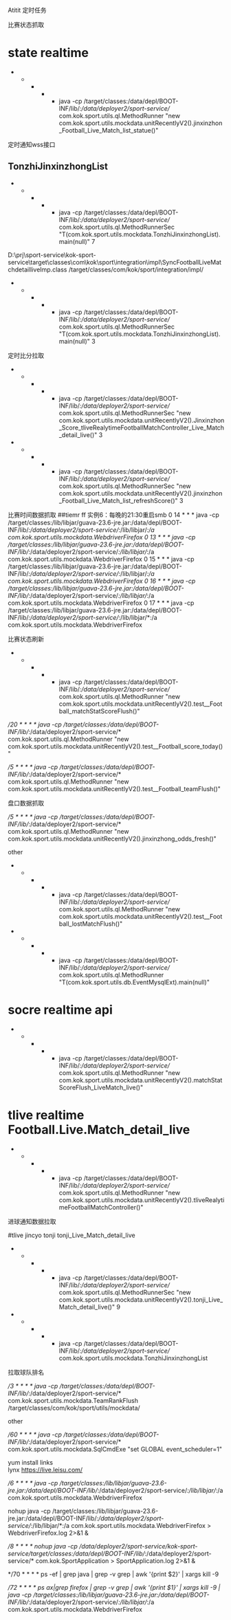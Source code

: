 Atitit 定时任务


比赛状态抓取

# state realtime
* * * * * java -cp  /target/classes:/data/depl/BOOT-INF/lib/*:/data/deployer2/sport-service/*  com.kok.sport.utils.ql.MethodRunner "new com.kok.sport.utils.mockdata.unitRecentlyV2().jinxinzhon_Football_Live_Match_list_statue()"


定时通知wss接口
 ## TonzhiJinxinzhongList
* * * * * java -cp  /target/classes:/data/depl/BOOT-INF/lib/*:/data/deployer2/sport-service/*  com.kok.sport.utils.ql.MethodRunnerSec "T(com.kok.sport.utils.mockdata.TonzhiJinxinzhongList).main(null)" 7

D:\prj\sport-service\kok-sport-service\target\classes\com\kok\sport\integration\impl\SyncFootballLiveMatchdetailliveImp.class
/target/classes/com/kok/sport/integration/impl/
* * * * * java -cp  /target/classes:/data/depl/BOOT-INF/lib/*:/data/deployer2/sport-service/*  com.kok.sport.utils.ql.MethodRunnerSec "T(com.kok.sport.utils.mockdata.TonzhiJinxinzhongList).main(null)" 3


定时比分拉取
* * * * * java -cp  /target/classes:/data/depl/BOOT-INF/lib/*:/data/deployer2/sport-service/*  com.kok.sport.utils.ql.MethodRunnerSec "new com.kok.sport.utils.mockdata.unitRecentlyV2().Jinxinzhon_Score_tliveRealytimeFootballMatchController_Live_Match_detail_live()" 3

* * * * * java -cp  /target/classes:/data/depl/BOOT-INF/lib/*:/data/deployer2/sport-service/*  com.kok.sport.utils.ql.MethodRunnerSec "new com.kok.sport.utils.mockdata.unitRecentlyV2().jinxinzhon_Football_Live_Match_list_refreshScore()" 3

比赛时间数据抓取
##tiemr ff 实例6：每晚的21:30重启smb
0 14 * * * java -cp  /target/classes:/lib/libjar/guava-23.6-jre.jar:/data/depl/BOOT-INF/lib/*:/data/deployer2/sport-service/*:/lib/libjar/*:/a  com.kok.sport.utils.mockdata.WebdriverFirefox
0 13 * * * java -cp  /target/classes:/lib/libjar/guava-23.6-jre.jar:/data/depl/BOOT-INF/lib/*:/data/deployer2/sport-service/*:/lib/libjar/*:/a  com.kok.sport.utils.mockdata.WebdriverFirefox
0 15 * * * java -cp  /target/classes:/lib/libjar/guava-23.6-jre.jar:/data/depl/BOOT-INF/lib/*:/data/deployer2/sport-service/*:/lib/libjar/*:/a  com.kok.sport.utils.mockdata.WebdriverFirefox
0 16 * * * java -cp  /target/classes:/lib/libjar/guava-23.6-jre.jar:/data/depl/BOOT-INF/lib/*:/data/deployer2/sport-service/*:/lib/libjar/*:/a  com.kok.sport.utils.mockdata.WebdriverFirefox
0 17 * * * java -cp  /target/classes:/lib/libjar/guava-23.6-jre.jar:/data/depl/BOOT-INF/lib/*:/data/deployer2/sport-service/*:/lib/libjar/*:/a  com.kok.sport.utils.mockdata.WebdriverFirefox


 
 比赛状态刷新

* * * * * java -cp  /target/classes:/data/depl/BOOT-INF/lib/*:/data/deployer2/sport-service/*  com.kok.sport.utils.ql.MethodRunner "new com.kok.sport.utils.mockdata.unitRecentlyV2().test__Football_matchStatScoreFlush()"


 */20 * * * * java -cp  /target/classes:/data/depl/BOOT-INF/lib/*:/data/deployer2/sport-service/*  com.kok.sport.utils.ql.MethodRunner "new com.kok.sport.utils.mockdata.unitRecentlyV2().test__Football_score_today()"
 
 
 */5 * * * * java -cp  /target/classes:/data/depl/BOOT-INF/lib/*:/data/deployer2/sport-service/*  com.kok.sport.utils.ql.MethodRunner "new com.kok.sport.utils.mockdata.unitRecentlyV2().test__Football_teamFlush()"

盘口数据抓取

 */5 * * * * java -cp  /target/classes:/data/depl/BOOT-INF/lib/*:/data/deployer2/sport-service/*  com.kok.sport.utils.ql.MethodRunner "new com.kok.sport.utils.mockdata.unitRecentlyV2().jinxinzhong_odds_fresh()"

other
 
  * * * * * java -cp  /target/classes:/data/depl/BOOT-INF/lib/*:/data/deployer2/sport-service/*  com.kok.sport.utils.ql.MethodRunner "new com.kok.sport.utils.mockdata.unitRecentlyV2().test__Football_lostMatchFlush()"



  * * * * * java -cp  /target/classes:/data/depl/BOOT-INF/lib/*:/data/deployer2/sport-service/*  com.kok.sport.utils.ql.MethodRunner "T(com.kok.sport.utils.db.EventMysqlExt).main(null)"
 
 # socre realtime api
* * * * * java -cp  /target/classes:/data/depl/BOOT-INF/lib/*:/data/deployer2/sport-service/*  com.kok.sport.utils.ql.MethodRunner "new com.kok.sport.utils.mockdata.unitRecentlyV2().matchStatScoreFlush_LiveMatch_live()"

# tlive realtime  Football.Live.Match_detail_live
* * * * * java -cp  /target/classes:/data/depl/BOOT-INF/lib/*:/data/deployer2/sport-service/*  com.kok.sport.utils.ql.MethodRunner "new com.kok.sport.utils.mockdata.unitRecentlyV2().tliveRealytimeFootballMatchController()"

进球通知数据拉取

#tlive jincyo tonji  tonji_Live_Match_detail_live
* * * * * java -cp  /target/classes:/data/depl/BOOT-INF/lib/*:/data/deployer2/sport-service/*  com.kok.sport.utils.ql.MethodRunnerSec "new com.kok.sport.utils.mockdata.unitRecentlyV2().tonji_Live_Match_detail_live()" 9


* * * * * java -cp  /target/classes:/data/depl/BOOT-INF/lib/*:/data/deployer2/sport-service/*   com.kok.sport.utils.mockdata.TonzhiJinxinzhongList


 拉取球队排名
  
*/3 * * * * java -cp  /target/classes:/data/depl/BOOT-INF/lib/*:/data/deployer2/sport-service/*   com.kok.sport.utils.mockdata.TeamRankFlush
/target/classes/com/kok/sport/utils/mockdata/


other

  
*/60 * * * * java -cp  /target/classes:/data/depl/BOOT-INF/lib/*:/data/deployer2/sport-service/*   com.kok.sport.utils.mockdata.SqlCmdExe "set GLOBAL event_scheduler=1"


yum install links  
lynx  https://live.leisu.com/

*/6 * * * *  java -cp  /target/classes:/lib/libjar/guava-23.6-jre.jar:/data/depl/BOOT-INF/lib/*:/data/deployer2/sport-service/*:/lib/libjar/*:/a  com.kok.sport.utils.mockdata.WebdriverFirefox 
  
  
  
 nohup  java -cp  /target/classes:/lib/libjar/guava-23.6-jre.jar:/data/depl/BOOT-INF/lib/*:/data/deployer2/sport-service/*:/lib/libjar/*:/a  com.kok.sport.utils.mockdata.WebdriverFirefox    > WebdriverFirefox.log 2>&1 &
   
  */8 * * * *   nohup  java -cp /data/deployer2/sport-service/kok-sport-service/target/classes:/data/depl/BOOT-INF/lib/*:/data/deployer2/sport-service/* com.kok.SportApplication  > SportApplication.log 2>&1 &
  
  
*/70 * * * * ps -ef | grep java | grep -v grep | awk '{print $2}' | xargs kill -9

*/72 * * * * ps ax|grep firefox  | grep -v grep | awk '{print $1}' | xargs kill -9 | java -cp  /target/classes:/lib/libjar/guava-23.6-jre.jar:/data/depl/BOOT-INF/lib/*:/data/deployer2/sport-service/*:/lib/libjar/*:/a  com.kok.sport.utils.mockdata.WebdriverFirefox 
 
